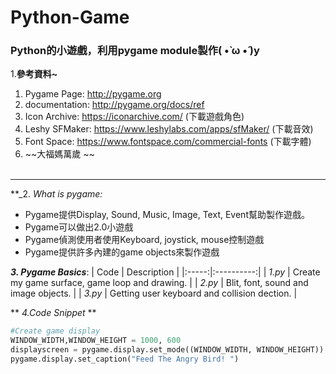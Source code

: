 # Python-Game
### Python的小遊戲，利用pygame module製作( •̀ ω •́ )y

1.**參考資料~**
  
  1. Pygame Page: http://pygame.org
  2. documentation: http://pygame.org/docs/ref
  3. Icon Archive: https://iconarchive.com/ (下載遊戲角色)
  4. Leshy SFMaker: https://www.leshylabs.com/apps/sfMaker/ (下載音效)
  5. Font Space: https://www.fontspace.com/commercial-fonts (下載字體)
  6. ~~大福媽萬歲 ~~ <br><br>
    
 ------

**_2. _What is pygame:_
  * Pygame提供Display, Sound, Music, Image, Text, Event幫助製作遊戲。
  * Pygame可以做出2.0小遊戲
  * Pygame偵測使用者使用Keyboard, joystick, mouse控制遊戲
  * Pygame提供許多內建的game objects來製作遊戲

**_3. Pygame Basics_**:
| Code | Description |
|:-----:|:----------:|
| _1.py_ | Create my game surface, game loop and drawing. |
| _2.py_ | Blit, font, sound and image objects. |
| _3.py_ | Getting user keyboard and collision dection. |

** _4.Code Snippet_ **
```Python
#Create game display
WINDOW_WIDTH,WINDOW_HEIGHT = 1000, 600
displayscreen = pygame.display.set_mode((WINDOW_WIDTH, WINDOW_HEIGHT))
pygame.display.set_caption("Feed The Angry Bird! ")
```
